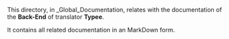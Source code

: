 This directory, in _Global_Documentation, relates with the documentation of 
the __Back-End__ of translator __Typee__.

It contains all related documentation in an MarkDown form.
